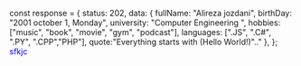 
const response = {
  status: 202,
  data: {
    fullName: "Alireza jozdani",
    birthDay: "2001 october 1, Monday",
    university: "Computer Engineering ",
    hobbies: ["music", "book", "movie", "gym", "podcast"],
    languages: [".JS", ".C#", ".PY", ".CPP","PHP"],
    quote:"Everything starts with (Hello World!)".."
  },
};
<span style="color:blue">sfkjc</span>
